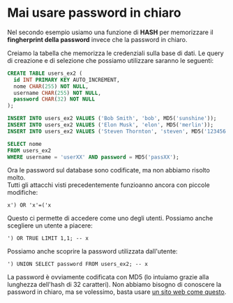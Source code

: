 # Mai usare password in chiaro

Nel secondo esempio usiamo una funzione di **HASH** per memorizzare il **fingherprint della password** invece che la password in chiaro.

Creiamo la tabella che memorizza le credenziali sulla base di dati. Le query di creazione e di selezione che possiamo utilizzare saranno le seguenti:

```sql
CREATE TABLE users_ex2 (
  id INT PRIMARY KEY AUTO_INCREMENT,
  nome CHAR(255) NOT NULL,
  username CHAR(255) NOT NULL,
  password CHAR(32) NOT NULL
);
```
```sql
INSERT INTO users_ex2 VALUES ('Bob Smith', 'bob', MD5('sunshine'));
INSERT INTO users_ex2 VALUES ('Elon Musk', 'elon', MD5('merlin'));
INSERT INTO users_ex2 VALUES ('Steven Thornton', 'steven', MD5('123456'));
```
```sql
SELECT nome
FROM users_ex2
WHERE username = 'userXX' AND password = MD5('passXX');
```

Ora le password sul database sono codificate, ma non abbiamo risolto molto.<br>Tutti gli attacchi visti precedentemente funzioanno ancora con piccole modifiche:

```
x') OR 'x'=('x
```

Questo ci permette di accedere come uno degli utenti.
Possiamo anche scegliere un utente a piacere:

```
') OR TRUE LIMIT 1,1; -- x
```

Possiamo anche scoprire la password utilizzata dall'utente:

```
') UNION SELECT password FROM users_ex2; -- x
```

La password è ovviamente codificata con MD5 (lo intuiamo grazie alla lunghezza dell'hash di 32 caratteri).
Non abbiamo bisogno di conoscere la password in chiaro, ma se volessimo, basta usare [un sito web come questo](https://md5.gromweb.com/?md5=0571749e2ac330a7455809c6b0e7af90).
